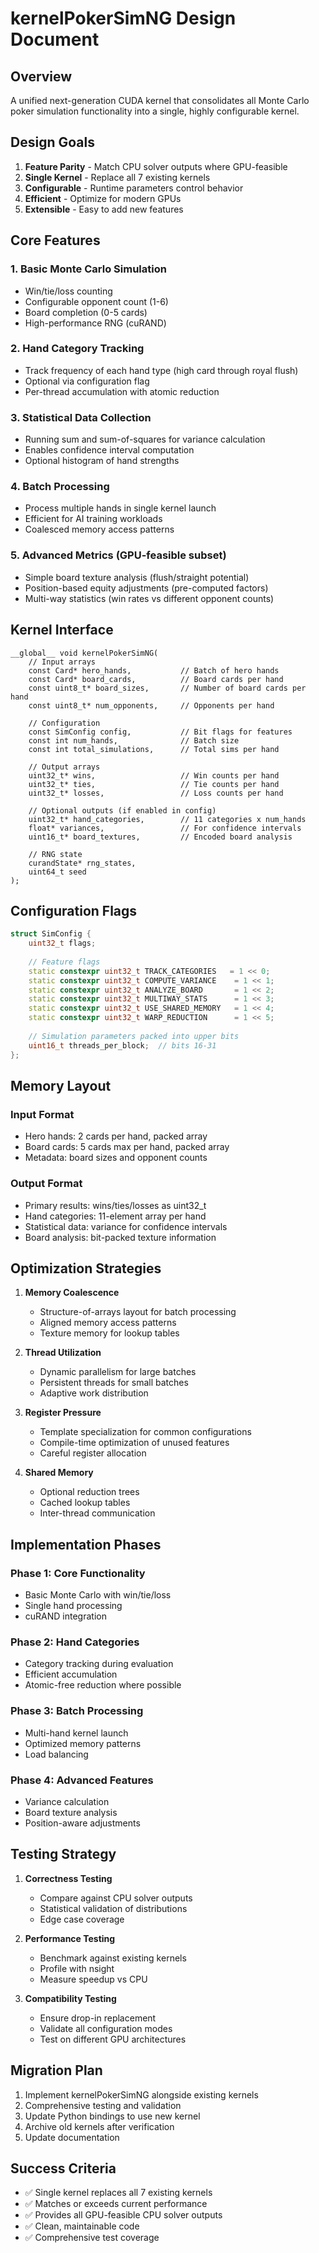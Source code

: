# kernelPokerSimNG Design Document

## Overview
A unified next-generation CUDA kernel that consolidates all Monte Carlo poker simulation functionality into a single, highly configurable kernel.

## Design Goals
1. **Feature Parity** - Match CPU solver outputs where GPU-feasible
2. **Single Kernel** - Replace all 7 existing kernels
3. **Configurable** - Runtime parameters control behavior
4. **Efficient** - Optimize for modern GPUs
5. **Extensible** - Easy to add new features

## Core Features

### 1. Basic Monte Carlo Simulation
- Win/tie/loss counting
- Configurable opponent count (1-6)
- Board completion (0-5 cards)
- High-performance RNG (cuRAND)

### 2. Hand Category Tracking
- Track frequency of each hand type (high card through royal flush)
- Optional via configuration flag
- Per-thread accumulation with atomic reduction

### 3. Statistical Data Collection
- Running sum and sum-of-squares for variance calculation
- Enables confidence interval computation
- Optional histogram of hand strengths

### 4. Batch Processing
- Process multiple hands in single kernel launch
- Efficient for AI training workloads
- Coalesced memory access patterns

### 5. Advanced Metrics (GPU-feasible subset)
- Simple board texture analysis (flush/straight potential)
- Position-based equity adjustments (pre-computed factors)
- Multi-way statistics (win rates vs different opponent counts)

## Kernel Interface

```cuda
__global__ void kernelPokerSimNG(
    // Input arrays
    const Card* hero_hands,           // Batch of hero hands
    const Card* board_cards,          // Board cards per hand
    const uint8_t* board_sizes,       // Number of board cards per hand
    const uint8_t* num_opponents,     // Opponents per hand
    
    // Configuration
    const SimConfig config,           // Bit flags for features
    const int num_hands,              // Batch size
    const int total_simulations,      // Total sims per hand
    
    // Output arrays
    uint32_t* wins,                   // Win counts per hand
    uint32_t* ties,                   // Tie counts per hand
    uint32_t* losses,                 // Loss counts per hand
    
    // Optional outputs (if enabled in config)
    uint32_t* hand_categories,        // 11 categories x num_hands
    float* variances,                 // For confidence intervals
    uint16_t* board_textures,         // Encoded board analysis
    
    // RNG state
    curandState* rng_states,
    uint64_t seed
);
```

## Configuration Flags

```cpp
struct SimConfig {
    uint32_t flags;
    
    // Feature flags
    static constexpr uint32_t TRACK_CATEGORIES   = 1 << 0;
    static constexpr uint32_t COMPUTE_VARIANCE    = 1 << 1;
    static constexpr uint32_t ANALYZE_BOARD       = 1 << 2;
    static constexpr uint32_t MULTIWAY_STATS      = 1 << 3;
    static constexpr uint32_t USE_SHARED_MEMORY   = 1 << 4;
    static constexpr uint32_t WARP_REDUCTION      = 1 << 5;
    
    // Simulation parameters packed into upper bits
    uint16_t threads_per_block;  // bits 16-31
};
```

## Memory Layout

### Input Format
- Hero hands: 2 cards per hand, packed array
- Board cards: 5 cards max per hand, packed array
- Metadata: board sizes and opponent counts

### Output Format
- Primary results: wins/ties/losses as uint32_t
- Hand categories: 11-element array per hand
- Statistical data: variance for confidence intervals
- Board analysis: bit-packed texture information

## Optimization Strategies

1. **Memory Coalescence**
   - Structure-of-arrays layout for batch processing
   - Aligned memory access patterns
   - Texture memory for lookup tables

2. **Thread Utilization**
   - Dynamic parallelism for large batches
   - Persistent threads for small batches
   - Adaptive work distribution

3. **Register Pressure**
   - Template specialization for common configurations
   - Compile-time optimization of unused features
   - Careful register allocation

4. **Shared Memory**
   - Optional reduction trees
   - Cached lookup tables
   - Inter-thread communication

## Implementation Phases

### Phase 1: Core Functionality
- Basic Monte Carlo with win/tie/loss
- Single hand processing
- cuRAND integration

### Phase 2: Hand Categories
- Category tracking during evaluation
- Efficient accumulation
- Atomic-free reduction where possible

### Phase 3: Batch Processing
- Multi-hand kernel launch
- Optimized memory patterns
- Load balancing

### Phase 4: Advanced Features
- Variance calculation
- Board texture analysis
- Position-aware adjustments

## Testing Strategy

1. **Correctness Testing**
   - Compare against CPU solver outputs
   - Statistical validation of distributions
   - Edge case coverage

2. **Performance Testing**
   - Benchmark against existing kernels
   - Profile with nsight
   - Measure speedup vs CPU

3. **Compatibility Testing**
   - Ensure drop-in replacement
   - Validate all configuration modes
   - Test on different GPU architectures

## Migration Plan

1. Implement kernelPokerSimNG alongside existing kernels
2. Comprehensive testing and validation
3. Update Python bindings to use new kernel
4. Archive old kernels after verification
5. Update documentation

## Success Criteria

- ✅ Single kernel replaces all 7 existing kernels
- ✅ Matches or exceeds current performance
- ✅ Provides all GPU-feasible CPU solver outputs
- ✅ Clean, maintainable code
- ✅ Comprehensive test coverage